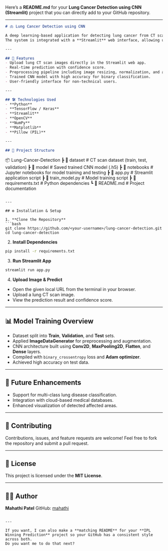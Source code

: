 Here’s a **README.md** for your **Lung Cancer Detection using CNN (Streamlit)** project that you can directly add to your GitHub repository.

---

```markdown
# 🫁 Lung Cancer Detection using CNN

A deep learning-based application for detecting lung cancer from CT scan images using **Convolutional Neural Networks (CNN)**.  
The system is integrated with a **Streamlit** web interface, allowing users to upload lung CT scan images and receive real-time predictions indicating whether the scan is **Cancerous** or **Non-Cancerous**.

---

## 🚀 Features
- Upload lung CT scan images directly in the Streamlit web app.
- Real-time prediction with confidence score.
- Preprocessing pipeline including image resizing, normalization, and augmentation.
- Trained CNN model with high accuracy for binary classification.
- User-friendly interface for non-technical users.

---

## 🛠 Technologies Used
- **Python**
- **TensorFlow / Keras**
- **Streamlit**
- **OpenCV**
- **NumPy**
- **Matplotlib**
- **Pillow (PIL)**

---

## 📂 Project Structure
```

📦 Lung-Cancer-Detection
┣ 📂 dataset              # CT scan dataset (train, test, validation)
┣ 📂 model                # Saved trained CNN model (.h5)
┣ 📂 notebooks            # Jupyter notebooks for model training and testing
┣ 📜 app.py                # Streamlit application script
┣ 📜 train\_model.py        # Model training script
┣ 📜 requirements.txt      # Python dependencies
┗ 📜 README.md             # Project documentation

````

---

## ⚙️ Installation & Setup

1. **Clone the Repository**
```bash
git clone https://github.com/<your-username>/lung-cancer-detection.git
cd lung-cancer-detection
````

2. **Install Dependencies**

```bash
pip install -r requirements.txt
```

3. **Run Streamlit App**

```bash
streamlit run app.py
```

4. **Upload Image & Predict**

* Open the given local URL from the terminal in your browser.
* Upload a lung CT scan image.
* View the prediction result and confidence score.

---

## 📊 Model Training Overview

* Dataset split into **Train**, **Validation**, and **Test** sets.
* Applied **ImageDataGenerator** for preprocessing and augmentation.
* CNN architecture built using **Conv2D**, **MaxPooling2D**, **Flatten**, and **Dense** layers.
* Compiled with `binary_crossentropy` loss and **Adam optimizer**.
* Achieved high accuracy on test data.

---

## 📌 Future Enhancements

* Support for multi-class lung disease classification.
* Integration with cloud-based medical databases.
* Enhanced visualization of detected affected areas.

---

## 🤝 Contributing

Contributions, issues, and feature requests are welcome!
Feel free to fork the repository and submit a pull request.

---

## 📜 License

This project is licensed under the **MIT License**.

---

## 👩‍💻 Author

**Mahathi Patel**
GitHub: [mahathi](https://github.com/mahathi)

```

---

If you want, I can also make a **matching README** for your **IPL Winning Prediction** project so your GitHub has a consistent style across both.  
Do you want me to do that next?
```

